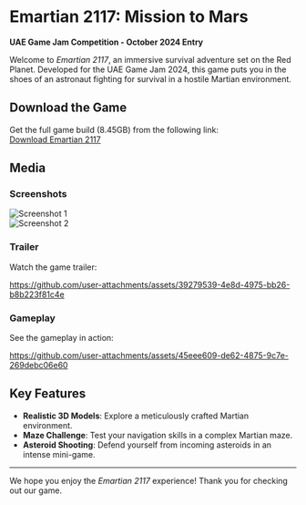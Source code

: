 # Emartian 2117: Mission to Mars
**UAE Game Jam Competition - October 2024 Entry**

Welcome to *Emartian 2117*, an immersive survival adventure set on the Red Planet. Developed for the UAE Game Jam 2024, this game puts you in the shoes of an astronaut fighting for survival in a hostile Martian environment.

## Download the Game
Get the full game build (8.45GB) from the following link:  
[Download Emartian 2117](https://mega.nz/file/NZw0VZYK#StHbvBMT0D2HLJ6Oub1_NSb96Zp31yc2JX0jvbOIzMM)

## Media

### Screenshots
![Screenshot 1](https://github.com/user-attachments/assets/c640e6a6-b24a-4409-8ffa-186215f57d77)  
![Screenshot 2](https://github.com/user-attachments/assets/192b1e7d-8793-4c02-9452-99339c48ef29)

### Trailer
Watch the game trailer:  


https://github.com/user-attachments/assets/39279539-4e8d-4975-bb26-b8b223f81c4e



### Gameplay
See the gameplay in action:  


https://github.com/user-attachments/assets/45eee609-de62-4875-9c7e-269debc06e60



## Key Features
- **Realistic 3D Models**: Explore a meticulously crafted Martian environment.
- **Maze Challenge**: Test your navigation skills in a complex Martian maze.
- **Asteroid Shooting**: Defend yourself from incoming asteroids in an intense mini-game.

---

We hope you enjoy the *Emartian 2117* experience! Thank you for checking out our game.
